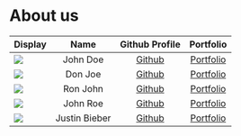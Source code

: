 # About us

Display |       Name        | Github Profile | Portfolio 
--------|:-----------------:|:--------------:|:---------:
![](https://via.placeholder.com/100.png?text=Photo) |     John Doe      | [Github](https://github.com/) | [Portfolio](docs/team/johndoe.md)
![](https://via.placeholder.com/100.png?text=Photo) |      Don Joe      | [Github](https://github.com/) | [Portfolio](docs/team/johndoe.md)
![](https://via.placeholder.com/100.png?text=Photo) |     Ron John      | [Github](https://github.com/) | [Portfolio](docs/team/johndoe.md)
![](https://via.placeholder.com/100.png?text=Photo) |     John Roe      | [Github](https://github.com/) | [Portfolio](docs/team/johndoe.md)
![](https://via.placeholder.com/100.png?text=Photo) | Justin Bieber | [Github](https://github.com/) | [Portfolio](docs/team/johndoe.md)